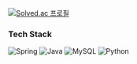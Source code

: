 [![Solved.ac
프로필](http://mazassumnida.wtf/api/mini/generate_badge?boj=ghzm777)](https://solved.ac/ghzm777)

<h3 align="left">Tech Stack</h3>

![Spring](https://img.shields.io/badge/-Spring-6DB33F?style=for-the-badge&logo=Spring&logoColor=fff)
![Java](https://img.shields.io/badge/JAVA-007396?style=for-the-badge&logo=java&logoColor=fff)
![MySQL](https://img.shields.io/badge/MySQL-4479A1?style=for-the-badge&logo=MySQL&logoColor=white)
![Python](https://img.shields.io/badge/python-3776AB?style=for-the-badge&logo=python&logoColor=white)
